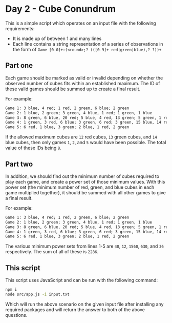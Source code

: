 # Day 2 - Cube Conundrum

This is a simple script which operates on an input file with the following requirements:

* It is made up of between 1 and many lines
* Each line contains a string representation of a series of observations in the form of
  `Game [0-0]+:(<round>;? (([0-9]+ red|green|blue),? ?))+`

## Part one

Each game should be marked as valid or invalid depending on whether the observed number of
cubes fits within an established maximum. The ID of these valid games should be summed up
to create a final result.

For example:

```txt
Game 1: 3 blue, 4 red; 1 red, 2 green, 6 blue; 2 green
Game 2: 1 blue, 2 green; 3 green, 4 blue, 1 red; 1 green, 1 blue
Game 3: 8 green, 6 blue, 20 red; 5 blue, 4 red, 13 green; 5 green, 1 red
Game 4: 1 green, 3 red, 6 blue; 3 green, 6 red; 3 green, 15 blue, 14 red
Game 5: 6 red, 1 blue, 3 green; 2 blue, 1 red, 2 green
```

If the allowed maximum cubes are `12` red cubes, `13` green cubes, and `14` blue cubes,
then only games `1`, `2`, and `5` would have been possible. The total value of these IDs
being `8`.

## Part two

In addition, we should find out the minimum number of cubes required to play each game, and
create a power set of those minimum values. With this power set (the minimum number of red,
green, and blue cubes in each game multiplied together), it should be summed with all other
games to give a final result.

For example:

```txt
Game 1: 3 blue, 4 red; 1 red, 2 green, 6 blue; 2 green
Game 2: 1 blue, 2 green; 3 green, 4 blue, 1 red; 1 green, 1 blue
Game 3: 8 green, 6 blue, 20 red; 5 blue, 4 red, 13 green; 5 green, 1 red
Game 4: 1 green, 3 red, 6 blue; 3 green, 6 red; 3 green, 15 blue, 14 red
Game 5: 6 red, 1 blue, 3 green; 2 blue, 1 red, 2 green
```

The various minimum power sets from lines 1-5 are `48`, `12`, `1560`, `630`, and `36`
respectively. The sum of all of these is `2286`.

## This script

This script uses JavaScript and can be run with the following command:

```bash
npm i
node src/app.js -i input.txt
```

Which will run the above scenario on the given input file after installing any required packages
and will return the answer to both of the above questions.
